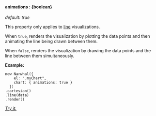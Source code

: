 #### **animations** : {boolean}

*default: true* 

This property only applies to [line](#line) visualizations. 

When `true`, renders the visualization by plotting the data points and then animating the line being drawn between them.

When `false`, renders the visualization by drawing the data points and the line between them simultaneously. 

**Example:**

	new Narwhal({
	    el: ".myChart",
	    chart: { animations: true }
	  })
	.cartesian()
	.line(data)
	.render()

*[Try it.](http://jsfiddle.net/forio/QfqbZ/)*



